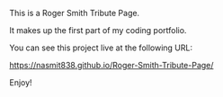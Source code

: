 This is a Roger Smith Tribute Page.

It makes up the first part of my coding portfolio.

You can see this project live at the following URL:

https://nasmit838.github.io/Roger-Smith-Tribute-Page/

Enjoy!